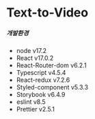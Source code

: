 # Text-to-Video 

##### 개발환경

- node v17.2
- React v17.0.2
- React-Router-dom v6.2.1
- Typescript v4.5.4
- React-redux v7.2.6
- Styled-component v5.3.3
- Storybook v6.4.9
- eslint v8.5
- Prettier v2.5.1

